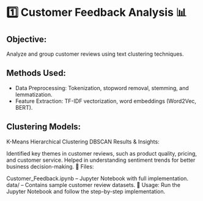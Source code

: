
# 1️⃣ Customer Feedback Analysis 📊
## Objective:
Analyze and group customer reviews using text clustering techniques.

## Methods Used:

- Data Preprocessing: Tokenization, stopword removal, stemming, and lemmatization.
- Feature Extraction: TF-IDF vectorization, word embeddings (Word2Vec, BERT).
## Clustering Models:
K-Means
Hierarchical Clustering
DBSCAN
Results & Insights:

Identified key themes in customer reviews, such as product quality, pricing, and customer service.
Helped in understanding sentiment trends for better business decision-making.
📂 Files:

Customer_Feedback.ipynb – Jupyter Notebook with full implementation.
data/ – Contains sample customer review datasets.
🔹 Usage:
Run the Jupyter Notebook and follow the step-by-step implementation.
